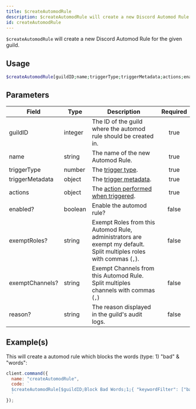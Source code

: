 ```yaml
---
title: $createAutomodRule
description: $createAutomodRule will create a new Discord Automod Rule for the given guild.
id: createAutomodRule
---
```


`$createAutomodRule` will create a new Discord Automod Rule for the given guild.

## Usage

```php
$createAutomodRule[guildID;name;triggerType;triggerMetadata;actions;enabled?;exemptRoles?;exemptChannels?;reason?]
```

## Parameters

| Field           | Type    | Description                                                                                                           | Required |
| --------------- | ------- | --------------------------------------------------------------------------------------------------------------------- | :------: |
| guildID         | integer | The ID of the guild where the automod rule should be created in.                                                      |   true   |
| name            | string  | The name of the new Automod Rule.                                                                                     |   true   |
| triggerType     | number  | The [trigger type](https://discord-api-types.dev/api/discord-api-types-v10/enum/AutoModerationRuleTriggerType).       |   true   |
| triggerMetadata | object  | The [trigger metadata](https://old.discordjs.dev/#/docs/discord.js/main/typedef/AutoModerationTriggerMetadata).       |   true   |
| actions         | object  | The [action performed when triggered](https://old.discordjs.dev/#/docs/discord.js/main/typedef/AutoModerationAction). |   true   |
| enabled?        | boolean | Enable the automod rule?                                                                                              |  false   |
| exemptRoles?    | string  | Exempt Roles from this Automod Rule, administrators are exempt my default. Split multiples roles with commas (`,`).   |  false   |
| exemptChannels? | string  | Exempt Channels from this Automod Rule. Split multiples channels with commas (`,`)                                    |  false   |
| reason?         | string  | The reason displayed in the guild's audit logs.                                                                       |  false   |

## Example(s)

This will create a automod rule which blocks the words (type: 1) "bad" & "words":

```javascript
client.command({
  name: "createAutomodRule",
  code: `
  $createAutomodRule[$guildID;Block Bad Words;1;{ "keywordFilter": ["bad", "words"]};[{ "type": 1 }];true;;;This is a reason!]
  `
});
```
